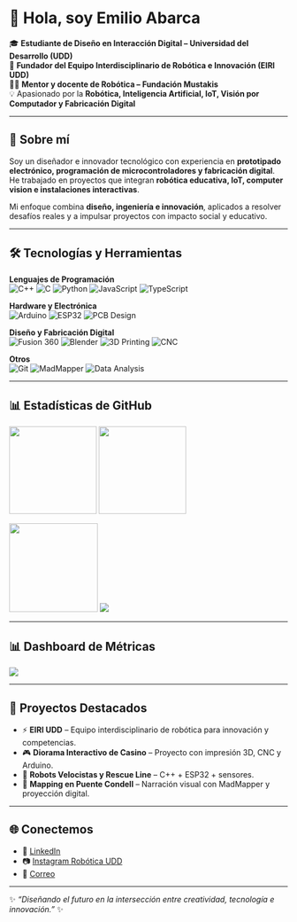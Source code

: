 # 👋 Hola, soy Emilio Abarca  

🎓 **Estudiante de Diseño en Interacción Digital – Universidad del Desarrollo (UDD)**  
🤖 **Fundador del Equipo Interdisciplinario de Robótica e Innovación (EIRI UDD)**  
👨‍🏫 **Mentor y docente de Robótica – Fundación Mustakis**  
💡 Apasionado por la **Robótica, Inteligencia Artificial, IoT, Visión por Computador y Fabricación Digital**  

---

## 🚀 Sobre mí
Soy un diseñador e innovador tecnológico con experiencia en **prototipado electrónico, programación de microcontroladores y fabricación digital**.  
He trabajado en proyectos que integran **robótica educativa, IoT, computer vision e instalaciones interactivas**.  

Mi enfoque combina **diseño, ingeniería e innovación**, aplicados a resolver desafíos reales y a impulsar proyectos con impacto social y educativo.  

---

## 🛠️ Tecnologías y Herramientas

**Lenguajes de Programación**  
![C++](https://img.shields.io/badge/C++-00599C?logo=c%2B%2B&logoColor=white)
![C](https://img.shields.io/badge/C-00599C?logo=c&logoColor=white)
![Python](https://img.shields.io/badge/Python-3776AB?logo=python&logoColor=white)
![JavaScript](https://img.shields.io/badge/JavaScript-F7DF1E?logo=javascript&logoColor=black)
![TypeScript](https://img.shields.io/badge/TypeScript-3178C6?logo=typescript&logoColor=white)

**Hardware y Electrónica**  
![Arduino](https://img.shields.io/badge/Arduino-00979D?logo=arduino&logoColor=white)
![ESP32](https://img.shields.io/badge/ESP32-000000?logo=espressif&logoColor=white)
![PCB Design](https://img.shields.io/badge/PCB-Eagle-orange)

**Diseño y Fabricación Digital**  
![Fusion 360](https://img.shields.io/badge/Fusion%20360-FF6F00?logo=autodesk&logoColor=white)
![Blender](https://img.shields.io/badge/Blender-F5792A?logo=blender&logoColor=white)
![3D Printing](https://img.shields.io/badge/3D%20Printing-FFDD00?style=for-the-badge)
![CNC](https://img.shields.io/badge/CNC%20Machining-0A66C2?style=for-the-badge)

**Otros**  
![Git](https://img.shields.io/badge/Git-F05032?logo=git&logoColor=white)
![MadMapper](https://img.shields.io/badge/MadMapper-000000)
![Data Analysis](https://img.shields.io/badge/Data%20Analysis-4A90E2?style=for-the-badge)

---

## 📊 Estadísticas de GitHub

<p align="left">
  <img height="158" src="https://github-readme-stats.vercel.app/api?username=eeminionn&show_icons=true&count_private=true&hide_title=true&theme=tokyonight" />
  <img height="158" src="https://github-readme-streak-stats.herokuapp.com?user=eeminionn&theme=tokyonight&hide_border=true" />
</p>

<img height="160" src="https://github-readme-stats.vercel.app/api/top-langs/?username=eeminionn&layout=compact&langs_count=8&theme=tokyonight" />

<img src="https://github-profile-trophy.vercel.app/?username=eeminionn&theme=algolia&no-frame=true&row=1&column=8" />

---

## 📊 Dashboard de Métricas

<img src="https://metrics.lecoq.io/eeminionn?template=classic&base=header%2Cactivity%2Ccommunity%2Crepositories%2Cmetadata&languages=1&achievements=1&config.timezone=America%2FSantiago" />

---

## 🚀 Proyectos Destacados
- ⚡ **EIRI UDD** – Equipo interdisciplinario de robótica para innovación y competencias.  
- 🎮 **Diorama Interactivo de Casino** – Proyecto con impresión 3D, CNC y Arduino.  
- 🤖 **Robots Velocistas y Rescue Line** – C++ + ESP32 + sensores.  
- 🎥 **Mapping en Puente Condell** – Narración visual con MadMapper y proyección digital.  

---

## 🌐 Conectemos
- 💼 [LinkedIn](https://www.linkedin.com/in/tu-perfil)  
- 📷 [Instagram Robótica UDD](https://instagram.com/robotica_udd)  
- 📧 [Correo](mailto:tuemail@correo.com)  

---

✨ *“Diseñando el futuro en la intersección entre creatividad, tecnología e innovación.”* ✨
